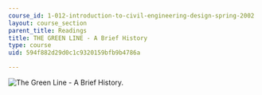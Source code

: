 ```yaml
---
course_id: 1-012-introduction-to-civil-engineering-design-spring-2002
layout: course_section
parent_title: Readings
title: THE GREEN LINE - A Brief History
type: course
uid: 594f882d29d0c1c9320159bfb9b4786a

---
```


<img alt="The Green Line - A Brief History." src="/courses/civil-and-environmental-engineering/1-012-introduction-to-civil-engineering-design-spring-2002/readings/briefhistory.jpg" border="0" />